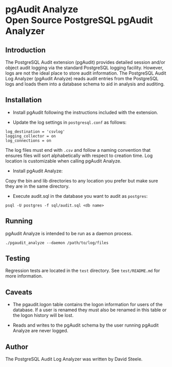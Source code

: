 # pgAudit Analyze <br/> Open Source PostgreSQL pgAudit Analyzer

## Introduction

The PostgreSQL Audit extension (pgAudit) provides detailed session and/or object audit logging via the standard PostgreSQL logging facility. However, logs are not the ideal place to store audit information. The PostgreSQL Audit Log Analyzer (pgAudit Analyze) reads audit entries from the PostgreSQL logs and loads them into a database schema to aid in analysis and auditing.

## Installation

* Install pgAudit following the instructions included with the extension.

* Update the log settings in `postgresql.conf` as follows:
```
log_destination = 'csvlog'
logging_collector = on
log_connections = on
```
The log files must end with `.csv` and follow a naming convention that ensures files will sort alphabetically with respect to creation time. Log location is customizable when calling pgAudit Analyze.

* Install pgAudit Analyze:

Copy the bin and lib directories to any location you prefer but make sure they are in the same directory.

* Execute audit.sql in the database you want to audit as `postgres`:
```
psql -U postgres -f sql/audit.sql <db name>
```

## Running

pgAudit Analyze is intended to be run as a daemon process.
```
./pgaudit_analyze --daemon /path/to/log/files
```

## Testing

Regression tests are located in the `test` directory. See `test/README.md` for more information.

## Caveats

* The pgaudit.logon table contains the logon information for users of the database. If a user is renamed they must also be renamed in this table or the logon history will be lost.

* Reads and writes to the pgAudit schema by the user running pgAudit Analyze are never logged.

## Author

The PostgreSQL Audit Log Analyzer was written by David Steele.
